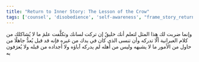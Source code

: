 ```yaml
---
title: "Return to Inner Story: The Lesson of the Crow"
tags: ['counsel', 'disobedience', 'self-awareness', "frame_story_return"]
---
```


 وإنما ضربت لك هذا المثل لتعلم أنك خليقٌ إن تركت لسانك وتكلَّفت علمَ ما لا يُشاكلك من كلام العبرانية ألَّا تدركه وأن تنسى الذي كان في يدك من غيره فإنه قد قيل يُعدُّ جاهلًا من حاول من الأمور ما لا يشبهه وليس من أهله لم يدركه آباؤه ولا أجداده من قبله ولا يُعرَفون به
